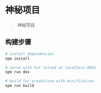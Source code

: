 # 神秘项目

> 神秘项目

## 构建步骤

```bash
# install dependencies
npm install

# serve with hot reload at localhost:8082
npm run dev

# build for production with minification
npm run build

```